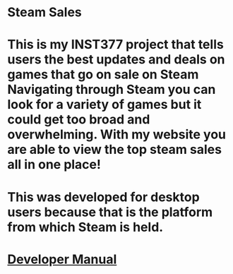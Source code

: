 # Steam Sales
# This is my INST377 project that tells users the best updates and deals on games that go on sale on Steam Navigating through Steam you can look for a variety of games but it could get too broad and overwhelming. With my website you are able to view the top steam sales all in one place!
# This was developed for desktop users because that is the platform from which Steam is held.
# [Developer Manual](./docs.md)

